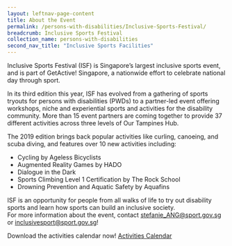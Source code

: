 ```yaml
---
layout: leftnav-page-content
title: About the Event
permalink: /persons-with-disabilities/Inclusive-Sports-Festival/
breadcrumb: Inclusive Sports Festival
collection_name: persons-with-disabilities
second_nav_title: "Inclusive Sports Facilities"
---
```


Inclusive Sports Festival (ISF) is Singapore’s largest inclusive sports event, and is part of GetActive! Singapore, a nationwide effort to celebrate national day through sport.

In its third edition this year, ISF has evolved from a gathering of sports tryouts for persons with disabilities (PWDs) to a partner-led event offering workshops, niche and experiential sports and activities for the disability community. More than 15 event partners are coming together to provide 37 different activities across three levels of Our Tampines Hub.

The 2019 edition brings back popular activities like curling, canoeing, and scuba diving, and features over 10 new activities including:

*	Cycling by Ageless Bicyclists
*	Augmented Reality Games by HADO
*	Dialogue in the Dark
*	Sports Climbing Level 1 Certification by The Rock School
*	Drowning Prevention and Aquatic Safety by Aquafins

ISF is an opportunity for people from all walks of life to try out disability sports and learn how sports can build an inclusive society.  
For more information about the event, contact <stefanie_ANG@sport.gov.sg> or <inclusivesport@sport.gov.sg>!

Download the activities calendar now! [Activities Calendar](/images/ISF2019-Activities-by-Date.pdf) 
